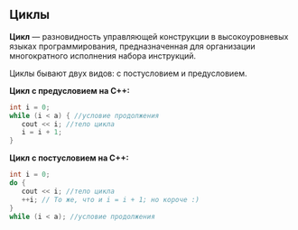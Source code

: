## Циклы

**Цикл** — разновидность управляющей конструкции в высокоуровневых языках программирования, предназначенная для организации многократного исполнения набора инструкций.

Циклы бывают двух видов: с постусловием и предусловием.

**Цикл с предусловием на C++:**
```cpp
int i = 0;
while (i < a) { //условие продолжения
   cout << i; //тело цикла
   i = i + 1;
}
```

**Цикл с постусловием на C++:**
```cpp
int i = 0;
do {
   cout << i; //тело цикла
   ++i; // То же, что и i = i + 1; но короче :)
}
while (i < a); //условие продолжения
```
